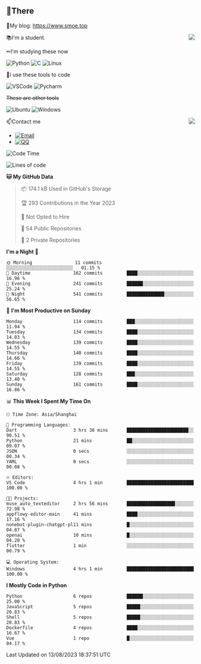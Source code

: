 
## 👏There

📰My blog: https://www.smoe.top

<img align="right" src="https://github-readme-stats.vercel.app/api/top-langs/?username=AkashiCoin"/>


📚I'm a student.

✏I'm studying these now

![Python](https://img.shields.io/badge/-Python-blue?style=flat-square&logo=Python&logoColor=fff)
![C](https://img.shields.io/badge/-C-585858?style=flat-square&logo=C&logoColor=fff)
![Linux](https://img.shields.io/badge/-Linux-black?style=flat-square&logo=Linux&logoColor=fff)

🔨I use these tools to code

![VSCode](https://img.shields.io/badge/-VSCode-blue?style=flat-square&logo=visualstudiocode&logoColor=fff)
![Pycharm](https://img.shields.io/badge/-Pycharm-green?style=flat-square&logo=pycharm&logoColor=fff)

 ~~These are other tools~~

![Ubuntu](https://img.shields.io/badge/-Ubuntu-orange?style=flat-square&logo=Ubuntu&logoColor=fff)
![Windows](https://img.shields.io/badge/-Windows-blue?style=flat-square&logo=Windows&logoColor=fff)

<img align="right" src="https://github-readme-stats.vercel.app/api?username=AkashiCoin" />


📫Contact me

* [![Email](https://img.shields.io/badge/Email-l1040186796@gmail.com-1?style=social&logoColor=fff)](mailto:l1040186796@gmail.com)
* [![QQ](https://img.shields.io/badge/QQ-1040186796-1?style=social&logoColor=fff)](tencent://AddContact/?fromId=45&fromSubId=1&subcmd=all&uin=1040186796&website=www.oicqzone.com)

<!--START_SECTION:waka-->
![Code Time](http://img.shields.io/badge/Code%20Time-832%20hrs%2040%20mins-blue)

![Lines of code](https://img.shields.io/badge/From%20Hello%20World%20I%27ve%20Written-243.4%20thousand%20lines%20of%20code-blue)

**🐱 My GitHub Data** 

> 📦 174.1 kB Used in GitHub's Storage 
 > 
> 🏆 293 Contributions in the Year 2023
 > 
> 🚫 Not Opted to Hire
 > 
> 📜 54 Public Repositories 
 > 
> 🔑 2 Private Repositories 
 > 
**I'm a Night 🦉** 

```text
🌞 Morning                11 commits          ░░░░░░░░░░░░░░░░░░░░░░░░░   01.15 % 
🌆 Daytime                162 commits         ████░░░░░░░░░░░░░░░░░░░░░   16.96 % 
🌃 Evening                241 commits         ██████░░░░░░░░░░░░░░░░░░░   25.24 % 
🌙 Night                  541 commits         ██████████████░░░░░░░░░░░   56.65 % 
```
📅 **I'm Most Productive on Sunday** 

```text
Monday                   114 commits         ███░░░░░░░░░░░░░░░░░░░░░░   11.94 % 
Tuesday                  134 commits         ████░░░░░░░░░░░░░░░░░░░░░   14.03 % 
Wednesday                139 commits         ████░░░░░░░░░░░░░░░░░░░░░   14.55 % 
Thursday                 140 commits         ████░░░░░░░░░░░░░░░░░░░░░   14.66 % 
Friday                   139 commits         ████░░░░░░░░░░░░░░░░░░░░░   14.55 % 
Saturday                 128 commits         ███░░░░░░░░░░░░░░░░░░░░░░   13.40 % 
Sunday                   161 commits         ████░░░░░░░░░░░░░░░░░░░░░   16.86 % 
```


📊 **This Week I Spent My Time On** 

```text
🕑︎ Time Zone: Asia/Shanghai

💬 Programming Languages: 
Dart                     3 hrs 38 mins       ███████████████████████░░   90.51 % 
Python                   21 mins             ██░░░░░░░░░░░░░░░░░░░░░░░   09.07 % 
JSON                     0 secs              ░░░░░░░░░░░░░░░░░░░░░░░░░   00.34 % 
YAML                     0 secs              ░░░░░░░░░░░░░░░░░░░░░░░░░   00.08 % 

🔥 Editors: 
VS Code                  4 hrs 1 min         █████████████████████████   100.00 % 

🐱‍💻 Projects: 
muse_auto_texteditor     2 hrs 56 mins       ██████████████████░░░░░░░   72.98 % 
appflowy-editor-main     41 mins             ████░░░░░░░░░░░░░░░░░░░░░   17.16 % 
nonebot-plugin-chatgpt-pl11 mins             █░░░░░░░░░░░░░░░░░░░░░░░░   04.87 % 
openai                   10 mins             █░░░░░░░░░░░░░░░░░░░░░░░░   04.20 % 
flutter                  1 min               ░░░░░░░░░░░░░░░░░░░░░░░░░   00.79 % 

💻 Operating System: 
Windows                  4 hrs 1 min         █████████████████████████   100.00 % 
```

**I Mostly Code in Python** 

```text
Python                   6 repos             ██████░░░░░░░░░░░░░░░░░░░   25.00 % 
JavaScript               5 repos             █████░░░░░░░░░░░░░░░░░░░░   20.83 % 
Shell                    5 repos             █████░░░░░░░░░░░░░░░░░░░░   20.83 % 
Dockerfile               4 repos             ████░░░░░░░░░░░░░░░░░░░░░   16.67 % 
Vue                      1 repo              █░░░░░░░░░░░░░░░░░░░░░░░░   04.17 % 
```




 Last Updated on 13/08/2023 18:37:51 UTC
<!--END_SECTION:waka-->
